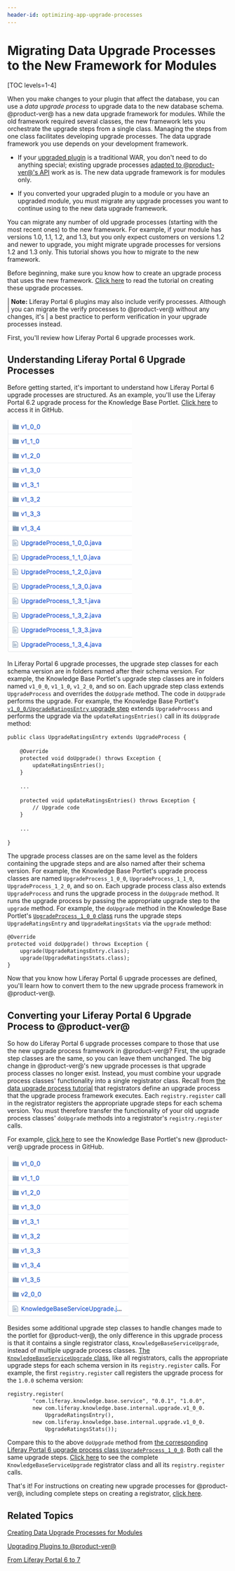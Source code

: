 ```yaml
---
header-id: optimizing-app-upgrade-processes
---
```


# Migrating Data Upgrade Processes to the New Framework for Modules

[TOC levels=1-4]

When you make changes to your plugin that affect the database, you can use a
*data upgrade process* to upgrade data to the new database schema. @product-ver@
has a new data upgrade framework for modules. While the old framework required
several classes, the new framework lets you orchestrate the upgrade steps from a
single class. Managing the steps from one class facilitates developing upgrade
processes. The data upgrade framework you use depends on your development
framework.

-   If your
    [upgraded plugin](/docs/7-0/tutorials/-/knowledge_base/t/upgrading-plugins-to-liferay-7)
    is a traditional WAR, you don't need to do anything special; existing
    upgrade processes
    [adapted to @product-ver@'s API](/docs/7-0/tutorials/-/knowledge_base/t/liferay-upgrade-planner)
    work as is. The new data upgrade framework is for modules only. 

-   If you converted your upgraded plugin to a module or you have an upgraded
    module, you must migrate any upgrade processes you want to continue using to
    the new data upgrade framework. 

You can migrate any number of old upgrade processes (starting with the most
recent ones) to the new framework. For example, if your module has versions 1.0,
1.1, 1.2, and 1.3, but you only expect customers on versions 1.2 and newer to
upgrade, you might migrate upgrade processes for versions 1.2 and 1.3 only. This
tutorial shows you how to migrate to the new framework. 

Before beginning, make sure you know how to create an upgrade process that uses 
the new framework. 
[Click here](/docs/7-0/tutorials/-/knowledge_base/t/creating-an-upgrade-process-for-your-app) 
to read the tutorial on creating these upgrade processes. 

| **Note:** Liferay Portal 6 plugins may also include verify processes. Although
| you can migrate the verify processes to @product-ver@ without any changes, it's
| a best practice to perform verification in your upgrade processes instead.

First, you'll review how Liferay Portal 6 upgrade processes work. 

## Understanding Liferay Portal 6 Upgrade Processes

Before getting started, it's important to understand how Liferay Portal 6 
upgrade processes are structured. As an example, you'll use the Liferay Portal 
6.2 upgrade process for the Knowledge Base Portlet. 
[Click here](https://github.com/liferay/liferay-plugins/tree/6.2.x/portlets/knowledge-base-portlet/docroot/WEB-INF/src/com/liferay/knowledgebase/hook/upgrade) 
to access it in GitHub. 

![Figure 1: The Knowledge Base Portlet's Liferay Portal 6.2 upgrade process.](../../../../images/upgrade-process-6-2.png)

In Liferay Portal 6 upgrade processes, the upgrade step classes for each schema 
version are in folders named after their schema version. For 
example, the Knowledge Base Portlet's upgrade step classes are in folders named 
`v1_0_0`, `v1_1_0`, `v1_2_0`, and so on. Each upgrade step class extends 
`UpgradeProcess` and overrides the `doUpgrade` method. The code in `doUpgrade` 
performs the upgrade. For example, the Knowledge Base Portlet's 
[`v1_0_0/UpgradeRatingsEntry` upgrade step](https://github.com/liferay/liferay-plugins/blob/6.2.x/portlets/knowledge-base-portlet/docroot/WEB-INF/src/com/liferay/knowledgebase/hook/upgrade/v1_0_0/UpgradeRatingsEntry.java) 
extends `UpgradeProcess` and performs the upgrade via the 
`updateRatingsEntries()` call in its `doUpgrade` method: 

    public class UpgradeRatingsEntry extends UpgradeProcess {

        @Override
        protected void doUpgrade() throws Exception {
            updateRatingsEntries();
        }

        ...

        protected void updateRatingsEntries() throws Exception {
            // Upgrade code
        }

        ...

    }

The upgrade process classes are on the same level as the folders containing the
upgrade steps and are also named after their schema version. For
example, the Knowledge Base Portlet's upgrade process classes are 
named `UpgradeProcess_1_0_0`, `UpgradeProcess_1_1_0`, `UpgradeProcess_1_2_0`, 
and so on. Each upgrade process class also extends `UpgradeProcess` and runs the 
upgrade process in the `doUpgrade` method. It runs the upgrade process by 
passing the appropriate upgrade step to the `upgrade` method. For example, the 
`doUpgrade` method in the Knowledge Base Portlet's 
[`UpgradeProcess_1_0_0` class](https://github.com/liferay/liferay-plugins/blob/6.2.x/portlets/knowledge-base-portlet/docroot/WEB-INF/src/com/liferay/knowledgebase/hook/upgrade/UpgradeProcess_1_0_0.java) 
runs the upgrade steps `UpgradeRatingsEntry` and `UpgradeRatingsStats` via the 
`upgrade` method: 

    @Override
    protected void doUpgrade() throws Exception {
        upgrade(UpgradeRatingsEntry.class);
        upgrade(UpgradeRatingsStats.class);
    }

Now that you know how Liferay Portal 6 upgrade processes are defined, you'll 
learn how to convert them to the new upgrade process framework in @product-ver@. 

## Converting your Liferay Portal 6 Upgrade Process to @product-ver@

So how do Liferay Portal 6 upgrade processes compare to those that use the new 
upgrade process framework in @product-ver@? First, the upgrade step classes are 
the same, so you can leave them unchanged. The big change in @product-ver@'s new 
upgrade processes is that upgrade process classes no longer exist. Instead, you 
must combine your upgrade process classes' functionality into a single 
registrator class. Recall from 
[the data upgrade process tutorial](/docs/7-0/tutorials/-/knowledge_base/t/creating-an-upgrade-process-for-your-app#writing-the-upgrade-step-registrator) 
that registrators define an upgrade process that the upgrade process framework 
executes. Each `registry.register` call in the registrator registers the 
appropriate upgrade steps for each schema version. You must therefore transfer 
the functionality of your old upgrade process classes' `doUpgrade` methods into 
a registrator's `registry.register` calls. 

For example, 
[click here](https://github.com/liferay/liferay-portal/tree/7.0.x/modules/apps/knowledge-base/knowledge-base-service/src/main/java/com/liferay/knowledge/base/internal/upgrade) 
to see the Knowledge Base Portlet's new @product-ver@ upgrade process in GitHub. 

![Figure 2: The Knowledge Base Portlet's new @product-ver@ upgrade process.](../../../../images/upgrade-process-7-0.png)

Besides some additional upgrade step classes to handle changes made to the 
portlet for @product-ver@, the only difference in this upgrade process is that 
it contains a single registrator class, `KnowledgeBaseServiceUpgrade`, instead 
of multiple upgrade process classes. 
[The `KnowledgeBaseServiceUpgrade` class](https://github.com/liferay/liferay-portal/blob/7.0.x/modules/apps/knowledge-base/knowledge-base-service/src/main/java/com/liferay/knowledge/base/internal/upgrade/KnowledgeBaseServiceUpgrade.java), 
like all registrators, calls the appropriate upgrade steps for each schema 
version in its `registry.register` calls. For example, the first 
`registry.register` call registers the upgrade process for the `1.0.0` schema 
version: 

    registry.register(
            "com.liferay.knowledge.base.service", "0.0.1", "1.0.0",
            new com.liferay.knowledge.base.internal.upgrade.v1_0_0.
                UpgradeRatingsEntry(),
            new com.liferay.knowledge.base.internal.upgrade.v1_0_0.
                UpgradeRatingsStats());

Compare this to the above `doUpgrade` method from 
[the corresponding Liferay Portal 6 upgrade process class `UpgradeProcess_1_0_0`](https://github.com/liferay/liferay-plugins/blob/6.2.x/portlets/knowledge-base-portlet/docroot/WEB-INF/src/com/liferay/knowledgebase/hook/upgrade/UpgradeProcess_1_0_0.java). 
Both call the same upgrade steps. 
[Click here](https://github.com/liferay/liferay-portal/blob/7.0.x/modules/apps/knowledge-base/knowledge-base-service/src/main/java/com/liferay/knowledge/base/internal/upgrade/KnowledgeBaseServiceUpgrade.java) 
to see the complete `KnowledgeBaseServiceUpgrade` registrator class and all its 
`registry.register` calls. 

That's it! For instructions on creating new upgrade processes for @product-ver@, 
including complete steps on creating a registrator, 
[click here](/docs/7-0/tutorials/-/knowledge_base/t/creating-an-upgrade-process-for-your-app). 

## Related Topics

[Creating Data Upgrade Processes for Modules](/docs/7-0/tutorials/-/knowledge_base/t/creating-an-upgrade-process-for-your-app)

[Upgrading Plugins to @product-ver@](/docs/7-0/tutorials/-/knowledge_base/t/upgrading-plugins-to-liferay-7)

[From Liferay Portal 6 to 7](/docs/7-0/tutorials/-/knowledge_base/t/from-liferay-6-to-liferay-7)
